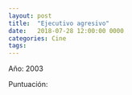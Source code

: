 ```yaml
---
layout: post
title:  "Ejecutivo agresivo"
date:   2018-07-28 12:00:00 0000
categories: Cine
tags:
---
```

Año: 2003

Puntuación:
<i class="fa fa-star"></i>
<i class="fa fa-star"></i>
<i class="far fa-star"></i>
<i class="far fa-star"></i>
<i class="far fa-star"></i>
